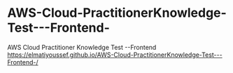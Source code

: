# AWS-Cloud-PractitionerKnowledge-Test---Frontend-
AWS Cloud Practitioner Knowledge Test --Frontend 
 https://elmatiyoussef.github.io/AWS-Cloud-PractitionerKnowledge-Test---Frontend-/

